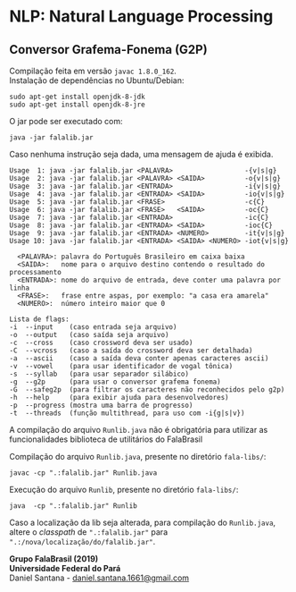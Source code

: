 # NLP: Natural Language Processing

## Conversor Grafema-Fonema (G2P)
Compilação feita em versão `javac 1.8.0_162`.    
Instalação de dependências no Ubuntu/Debian:   
```
sudo apt-get install openjdk-8-jdk
sudo apt-get install openjdk-8-jre
```

O jar pode ser executado com:
```
java -jar falalib.jar
```
Caso nenhuma instrução seja dada, uma mensagem de ajuda é exibida.

```
Usage  1: java -jar falalib.jar <PALAVRA>                  -{v|s|g}
Usage  2: java -jar falalib.jar <PALAVRA> <SAIDA>          -o{v|s|g}
Usage  3: java -jar falalib.jar <ENTRADA>                  -i{v|s|g}
Usage  4: java -jar falalib.jar <ENTRADA> <SAIDA>          -io{v|s|g}
Usage  5: java -jar falalib.jar <FRASE>                    -c{C}
Usage  6: java -jar falalib.jar <FRASE>   <SAIDA>          -oc{C}
Usage  7: java -jar falalib.jar <ENTRADA>                  -ic{C}
Usage  8: java -jar falalib.jar <ENTRADA> <SAIDA>          -ioc{C}
Usage  9: java -jar falalib.jar <ENTRADA> <NUMERO>         -it{v|s|g}
Usage 10: java -jar falalib.jar <ENTRADA> <SAIDA> <NUMERO> -iot{v|s|g}

  <PALAVRA>: palavra do Português Brasileiro em caixa baixa
  <SAIDA>:   nome para o arquivo destino contendo o resultado do processamento
  <ENTRADA>: nome do arquivo de entrada, deve conter uma palavra por linha
  <FRASE>:   frase entre aspas, por exemplo: "a casa era amarela"
  <NUMERO>:  número inteiro maior que 0

Lista de flags:
-i  --input    (caso entrada seja arquivo)
-o  --output   (caso saída seja arquivo)
-c  --cross    (caso crossword deva ser usado)
-C  --vcross   (caso a saída do crossword deva ser detalhada)
-a  --ascii    (caso a saída deva conter apenas caracteres ascii)
-v  --vowel    (para usar identificador de vogal tônica)
-s  --syllab   (para usar separador silábico)
-g  --g2p      (para usar o conversor grafema fonema)
-G  --safeg2p  (para filtrar os caracteres não reconhecidos pelo g2p)
-h  --help     (para exibir ajuda para desenvolvedores)
-p  --progress (mostra uma barra de progresso)
-t  --threads  (função multithread, para uso com -i{g|s|v})
```

A compilação do arquivo `Runlib.java` não é obrigatória para utilizar as
funcionalidades biblioteca de utilitários do FalaBrasil

Compilação do arquivo `Runlib.java`, presente no diretório `fala-libs/`:   
```
javac -cp ".:falalib.jar" Runlib.java
```

Execução do arquivo `Runlib`, presente no diretório `fala-libs/`:   
```
java  -cp ".:falalib.jar" Runlib
```

Caso a localização da lib seja alterada, para compilação do `Runlib.java`, 
altere o _classpath_ de `".:falalib.jar"` para `
".:/nova/localização/do/falalib.jar"`.

__Grupo FalaBrasil (2019)__    
__Universidade Federal do Pará__    
Daniel Santana - daniel.santana.1661@gmail.com
